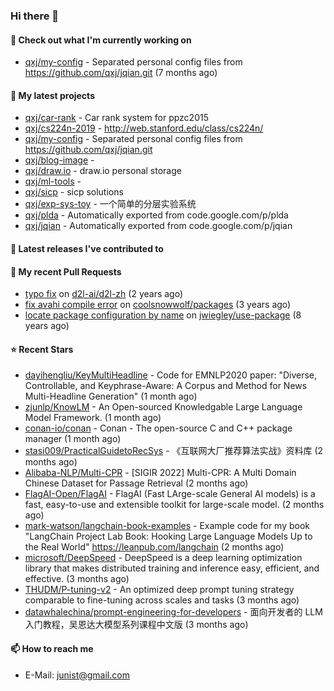 ### Hi there 👋

#### 👷 Check out what I'm currently working on

- [qxj/my-config](https://github.com/qxj/my-config) - Separated personal config files from https://github.com/qxj/jqian.git (7 months ago)

#### 🌱 My latest projects

- [qxj/car-rank](https://github.com/qxj/car-rank) - Car rank system for ppzc2015
- [qxj/cs224n-2019](https://github.com/qxj/cs224n-2019) - http://web.stanford.edu/class/cs224n/
- [qxj/my-config](https://github.com/qxj/my-config) - Separated personal config files from https://github.com/qxj/jqian.git
- [qxj/blog-image](https://github.com/qxj/blog-image) - 
- [qxj/draw.io](https://github.com/qxj/draw.io) - draw.io personal storage
- [qxj/ml-tools](https://github.com/qxj/ml-tools) - 
- [qxj/sicp](https://github.com/qxj/sicp) - sicp solutions
- [qxj/exp-sys-toy](https://github.com/qxj/exp-sys-toy) - 一个简单的分层实验系统
- [qxj/plda](https://github.com/qxj/plda) - Automatically exported from code.google.com/p/plda
- [qxj/jqian](https://github.com/qxj/jqian) - Automatically exported from code.google.com/p/jqian

#### 🔭 Latest releases I've contributed to


#### 🔨 My recent Pull Requests

- [typo fix](https://github.com/d2l-ai/d2l-zh/pull/999) on [d2l-ai/d2l-zh](https://github.com/d2l-ai/d2l-zh) (2 years ago)
- [fix avahi compile error](https://github.com/coolsnowwolf/packages/pull/39) on [coolsnowwolf/packages](https://github.com/coolsnowwolf/packages) (3 years ago)
- [locate package configuration by name](https://github.com/jwiegley/use-package/pull/191) on [jwiegley/use-package](https://github.com/jwiegley/use-package) (8 years ago)

#### ⭐ Recent Stars

- [dayihengliu/KeyMultiHeadline](https://github.com/dayihengliu/KeyMultiHeadline) - Code for EMNLP2020 paper: &#34;Diverse, Controllable, and Keyphrase-Aware: A Corpus and Method for News Multi-Headline Generation&#34; (1 month ago)
- [zjunlp/KnowLM](https://github.com/zjunlp/KnowLM) - An Open-sourced Knowledgable Large Language Model Framework. (1 month ago)
- [conan-io/conan](https://github.com/conan-io/conan) - Conan - The open-source C and C&#43;&#43; package manager (1 month ago)
- [stasi009/PracticalGuidetoRecSys](https://github.com/stasi009/PracticalGuidetoRecSys) - 《互联网大厂推荐算法实战》资料库 (2 months ago)
- [Alibaba-NLP/Multi-CPR](https://github.com/Alibaba-NLP/Multi-CPR) - [SIGIR 2022] Multi-CPR: A Multi Domain Chinese Dataset for Passage Retrieval (2 months ago)
- [FlagAI-Open/FlagAI](https://github.com/FlagAI-Open/FlagAI) - FlagAI (Fast LArge-scale General AI models) is a fast, easy-to-use and extensible toolkit for large-scale model. (2 months ago)
- [mark-watson/langchain-book-examples](https://github.com/mark-watson/langchain-book-examples) - Example code for my book &#34;LangChain Project Lab Book: Hooking Large Language Models Up to the Real World&#34;  https://leanpub.com/langchain (2 months ago)
- [microsoft/DeepSpeed](https://github.com/microsoft/DeepSpeed) - DeepSpeed is a deep learning optimization library that makes distributed training and inference easy, efficient, and effective. (3 months ago)
- [THUDM/P-tuning-v2](https://github.com/THUDM/P-tuning-v2) - An optimized deep prompt tuning strategy comparable to fine-tuning across scales and tasks (3 months ago)
- [datawhalechina/prompt-engineering-for-developers](https://github.com/datawhalechina/prompt-engineering-for-developers) - 面向开发者的 LLM 入门教程，吴恩达大模型系列课程中文版 (3 months ago)

#### 📫 How to reach me

- E-Mail: junist@gmail.com

